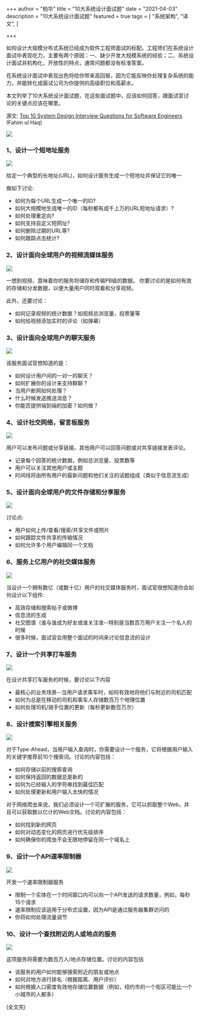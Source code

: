 +++
author = "柏华"
title = "10大系统设计面试题"
date = "2021-04-03"
description = "10大系统设计面试题"
featured = true
tags = [
    "系统架构",
    "译文",
]


+++

如何设计大规模分布式系统已经成为软件工程师面试的标配。工程师们在系统设计面试中表现吃力，主要有两个原因：一、缺少开发大规模系统的经验；二、系统设计面试非机构化，开放性的特点，通常问题都没有标准答案。

在系统设计面试中表现出色将给你带来高回报，因为它能反映你处理复杂系统的能力，并能转化成面试公司为你提供的高级职位和高薪水。

本文列举了10大系统设计面试题，在这些面试题中，应该如何回答，跟面试官讨论的关键点应该在哪里。

<!--more-->

源文: [Top 10 System Design Interview Questions for Software Engineers](https://hackernoon.com/top-10-system-design-interview-questions-for-software-engineers-8561290f0444) (Fahim ul Haq)

![](/images/system_design.jpg)

### 1、设计一个短地址服务
![](/images/top_10_1.png)

给定一个典型的长地址(URL)，如何设计服务生成一个短地址并保证它的唯一

做如下讨论:

- 如何为每个URL生成一个唯一的ID?
- 如何大规模地生成唯一的ID（每秒都有成千上万的URL短地址请求）?
- 如何处理重定向?
- 如何支持自定义短网址?
- 如何删除过期的URL等?
- 如何跟踪点击统计?

### 2、设计面向全球用户的视频流媒体服务
![](/images/top_10_2.png)

一想到视频，意味着你的服务将储存和传输PB级的数据。 你要讨论的是如何有效的存储和分发数据，以便大量用户同时观看和分享视频。

此外，还要讨论：

- 如何记录视频的统计数据？如视频总浏览量，投票量等
- 如何给视频添加实时的评论（如弹幕）

### 3、设计面向全球用户的聊天服务
![](/images/top_10_3.png)

该服务面试官想知道的是：

- 如何设计用户间的一对一的聊天？
- 如何扩展你的设计来支持群聊？
- 当用户断网如何处理？
- 什么时候发送推送消息？
- 你能否提供端到端的加密？如何做？

### 4、设计社交网络，留言板服务
![](/images/top_10_4.png)

用户可以发布问题或分享链接。其他用户可以回答问题或对共享链接发表评论。

- 记录每个回答的统计数据，例如总浏览量、投票数等
- 用户可以关注其他用户或主题
- 时间线将由所有用户的最新问题和他们关注的话题组成（类似于信息流生成）

### 5、设计面向全球用户的文件存储和分享服务
![](/images/top_10_5.png)

讨论点:

- 用户如何上传/查看/搜索/共享文件或照片
- 如何跟踪文件共享的传输情况
- 如何允许多个用户编辑同一个文档

### 6、服务上亿用户的社交媒体服务
![](/images/top_10_6.png)

当设计一个拥有数亿（或数十亿）用户的社交媒体服务时，面试官很想知道你会如何设计以下组件:

- 高效存储和搜索帖子或微博
- 信息流的生成
- 社交图谱（谁与谁成为好友或谁关注谁--特别是当数百万用户关注一个名人的时候
- 很多时候，面试官会用整个面试的时间来讨论信息流的设计

### 7、设计一个共享打车服务
![](/images/top_10_7.png)

在设计共享打车服务的时候，要讨论以下内容

- 最核心的业务场景--当用户请求乘车时，如何有效地将他们与附近的司机匹配
- 如何为总是在移动的司机和乘车人存储数百万个地理位置
- 如何处理司机/骑手位置的更新（每秒更新数百万次）

### 8、设计搜索引擎相关服务
![](/images/top_10_8.png)

对于Type-Ahead，当用户输入查询时，你需要设计一个服务，它将根据用户输入的关键字推荐前10个搜索词。讨论的内容包括：

- 如何存储以前的搜索查询
- 如何保持返回的数据总是新的
- 如何为已经输入的字符串找到最佳匹配
- 如何处理更新和用户输入太快的情况

对于网络爬虫来说，我们必须设计一个可扩展的服务，它可以抓取整个Web，并且可以获取数以亿计的Web文档。讨论的内容包括：

- 如何找到新的网页
- 如何对动态变化的网页进行优先级排序
- 如何确保你的爬虫不会无限地停留在同一个域名上

### 9、设计一个API速率限制器
![](/images/top_10_9.png)

开发一个速率限制器服务

- 限制一个实体在一个时间窗口内可以向一个API发送的请求数量，例如，每秒15个请求
- 速率限制应该适用于分布式设置，因为API是通过服务器集群访问的
- 你将如何处理流量调节

### 10、设计一个查找附近的人或地点的服务
![](/images/top_10_10.png)

这项服务将需要为数百万人/地点存储位置。讨论的内容包括

- 该服务的用户如何能够搜索附近的朋友或地点
- 如何对地方进行排名（根据距离、用户评价）
- 如何根据人口密度有效地存储位置数据（例如，纽约市的一个街区可能比一个小城市的人都多）

(全文完)




